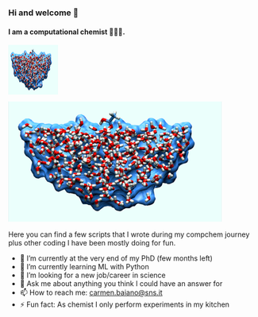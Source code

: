 ### Hi and welcome 👋



#### I am a computational chemist 👩🏻‍💻. 

<img align="center" width="100" height="100" src="Picture1.png">

![A nice example!](Picture1.png)

Here you can find a few scripts that 
I wrote during my compchem journey 
plus other coding I have been mostly 
doing for fun.

- 🔭 I’m currently at the very end of my PhD (few months left)
- 🌱 I’m currently learning ML with Python
- 👯 I’m looking for a new job/career in science
- 💬 Ask me about anything you think I could have an answer for
- 📫 How to reach me: carmen.baiano@sns.it
- ⚡ Fun fact: As chemist I only perform experiments in my kitchen 

